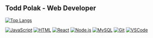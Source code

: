 ## Todd Polak - Web Developer

<!--
- 🔭 I’m currently working on ...
- 🌱 I’m currently learning ...
-->

[![Top Langs](https://github-readme-stats.vercel.app/api/top-langs/?username=toddpolakdev&layout=compact)](https://github.com/toddpolakdev)

[![JavaScript](https://img.shields.io/badge/-JavaScript-yellow)](https://developer.mozilla.org/en-US/docs/Web/JavaScript)
[![HTML](https://img.shields.io/badge/-HTML-blue)](https://developer.mozilla.org/en-US/docs/Web/HTML) 
[![React](https://img.shields.io/badge/-React-blue)](https://reactjs.org/)
[![Node.js](https://img.shields.io/badge/-Node.js-green)](https://nodejs.org/)
[![MySQL](https://img.shields.io/badge/-MySQL-blue)](https://www.mysql.com/)
[![Git](https://img.shields.io/badge/-Git-black)](https://git-scm.com/)
[![VSCode](https://img.shields.io/badge/-VSCode-blue)](https://code.visualstudio.com/)
